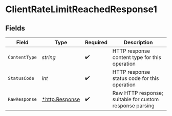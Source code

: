 # ClientRateLimitReachedResponse1


## Fields

| Field                                                   | Type                                                    | Required                                                | Description                                             |
| ------------------------------------------------------- | ------------------------------------------------------- | ------------------------------------------------------- | ------------------------------------------------------- |
| `ContentType`                                           | *string*                                                | :heavy_check_mark:                                      | HTTP response content type for this operation           |
| `StatusCode`                                            | *int*                                                   | :heavy_check_mark:                                      | HTTP response status code for this operation            |
| `RawResponse`                                           | [*http.Response](https://pkg.go.dev/net/http#Response)  | :heavy_check_mark:                                      | Raw HTTP response; suitable for custom response parsing |